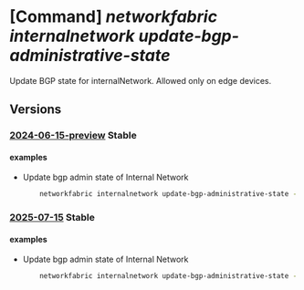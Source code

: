 # [Command] _networkfabric internalnetwork update-bgp-administrative-state_

Update BGP state for internalNetwork. Allowed only on edge devices.

## Versions

### [2024-06-15-preview](/Resources/mgmt-plane/L3N1YnNjcmlwdGlvbnMve30vcmVzb3VyY2Vncm91cHMve30vcHJvdmlkZXJzL21pY3Jvc29mdC5tYW5hZ2VkbmV0d29ya2ZhYnJpYy9sM2lzb2xhdGlvbmRvbWFpbnMve30vaW50ZXJuYWxuZXR3b3Jrcy97fS91cGRhdGViZ3BhZG1pbmlzdHJhdGl2ZXN0YXRl/2024-06-15-preview.xml) **Stable**

<!-- mgmt-plane /subscriptions/{}/resourcegroups/{}/providers/microsoft.managednetworkfabric/l3isolationdomains/{}/internalnetworks/{}/updatebgpadministrativestate 2024-06-15-preview -->

#### examples

- Update bgp admin state of Internal Network
    ```bash
        networkfabric internalnetwork update-bgp-administrative-state --resource-group example-rg --l3-isolation-domain-name example-l3isd --resource-name example-internalnetwork --neighbor-address 10.10.10.10 --administrative-state Enable
    ```

### [2025-07-15](/Resources/mgmt-plane/L3N1YnNjcmlwdGlvbnMve30vcmVzb3VyY2Vncm91cHMve30vcHJvdmlkZXJzL21pY3Jvc29mdC5tYW5hZ2VkbmV0d29ya2ZhYnJpYy9sM2lzb2xhdGlvbmRvbWFpbnMve30vaW50ZXJuYWxuZXR3b3Jrcy97fS91cGRhdGViZ3BhZG1pbmlzdHJhdGl2ZXN0YXRl/2025-07-15.xml) **Stable**

<!-- mgmt-plane /subscriptions/{}/resourcegroups/{}/providers/microsoft.managednetworkfabric/l3isolationdomains/{}/internalnetworks/{}/updatebgpadministrativestate 2025-07-15 -->

#### examples

- Update bgp admin state of Internal Network
    ```bash
        networkfabric internalnetwork update-bgp-administrative-state --resource-group example-rg --l3-isolation-domain-name example-l3isd --resource-name example-internalnetwork --neighbor-address 10.10.10.10 --administrative-state Enable
    ```
